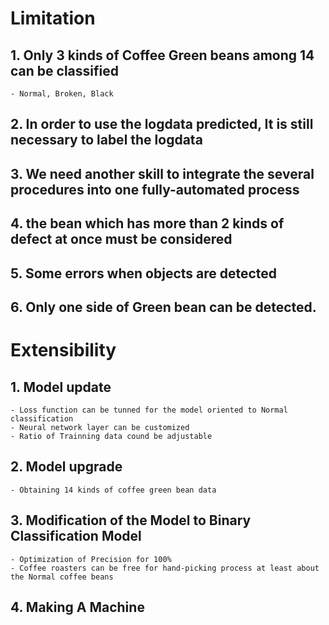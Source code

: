 # Limitation
## 1. Only 3 kinds of Coffee Green beans among 14 can be classified
    - Normal, Broken, Black
## 2. In order to use the logdata predicted, It is still necessary to label the logdata
## 3. We need another skill to integrate the several procedures into one fully-automated process
## 4. the bean which has more than 2 kinds of defect at once must be considered
## 5. Some errors when objects are detected
## 6. Only one side of Green bean can be detected.

# Extensibility
## 1. Model update
    - Loss function can be tunned for the model oriented to Normal classification
    - Neural network layer can be customized
    - Ratio of Trainning data cound be adjustable
## 2. Model upgrade
    - Obtaining 14 kinds of coffee green bean data
## 3. Modification of the Model to Binary Classification Model
    - Optimization of Precision for 100%
    - Coffee roasters can be free for hand-picking process at least about the Normal coffee beans
## 4. Making A Machine












